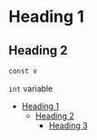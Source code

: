 # Heading 1

## Heading 2

```python
const v
```

`int` variable

- [Heading 1](#heading-1)
  - [Heading 2](#heading-2)
    - [Heading 3](#heading-3)
